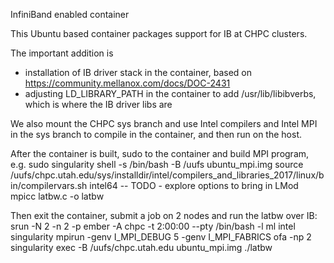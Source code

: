 InfiniBand enabled container

This Ubuntu based container packages support for IB at CHPC clusters.

The important addition is
 - installation of IB driver stack in the container, based on 
   https://community.mellanox.com/docs/DOC-2431
 - adjusting LD_LIBRARY_PATH in the container to add /usr/lib/libibverbs, which is where the IB driver libs are

We also mount the CHPC sys branch and use Intel compilers and Intel MPI in the sys branch to compile in the container, and then
run on the host.

After the container is built, sudo to the container and build MPI program, e.g.
sudo singularity shell -s /bin/bash -B /uufs ubuntu_mpi.img
source /uufs/chpc.utah.edu/sys/installdir/intel/compilers_and_libraries_2017/linux/bin/compilervars.sh intel64
 -- TODO - explore options to bring in LMod
mpicc latbw.c -o latbw

Then exit the container, submit a job on 2 nodes and run the latbw over IB:
srun -N 2 -n 2 -p ember -A chpc -t 2:00:00 --pty /bin/bash -l
ml intel singularity
mpirun -genv I_MPI_DEBUG 5 -genv I_MPI_FABRICS ofa -np 2 singularity exec  -B /uufs/chpc.utah.edu ubuntu_mpi.img  ./latbw

